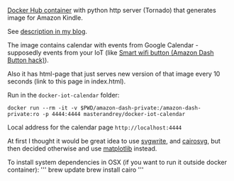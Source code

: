 [Docker Hub container](https://hub.docker.com/r/masterandrey/docker-iot-calendar/) 
with python http server (Tornado) that generates image for Amazon Kindle.

See [description in my blog](http://masterandrey.com/posts/en/iot_calendar_synology/).

The image contains calendar with events from Google Calendar - supposedly events from your IoT
(like [Smart wifi button (Amazon Dash Button hack)](http://masterandrey.com/posts/en/amazon_dash_button_hack/)).

Also it has html-page that just serves new version of that image every 10 seconds (link to
this page in index.html).

Run in the `docker-iot-calendar` folder:
```
docker run --rm -it -v $PWD/amazon-dash-private:/amazon-dash-private:ro -p 4444:4444 masterandrey/docker-iot-calendar
```

Local address for the calendar page `http://localhost:4444`

At first I thought it would be great idea to use
[svgwrite](http://svgwrite.readthedocs.io/en/master/attributes/presentation.html),
and [cairosvg](http://cairosvg.org/documentation/), but then decided otherwise
and use [matplotlib](http://matplotlib.org) instead.

To install system dependencies in OSX (if you want to run it outside docker container):
'''
brew update
brew install cairo
'''
